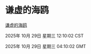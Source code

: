 # 谦虚的海鸥
[谦虚的海鸥](http://59.174.10.70:56308/qxdho/course/base/hotlink/index.php)

2025年 10月 29日 星期三 12:10:02 CST

2025年 10月 29日 星期三 04:10:02 GMT
